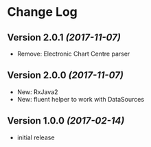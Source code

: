 Change Log
==========

Version 2.0.1 *(2017-11-07)*
----------------------------
* Remove: Electronic Chart Centre parser 

Version 2.0.0 *(2017-11-07)*
----------------------------
* New: RxJava2
* New: fluent helper to work with DataSources

Version 1.0.0 *(2017-02-14)*
----------------------------
* initial release

